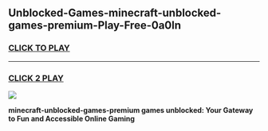 
## Unblocked-Games-minecraft-unblocked-games-premium-Play-Free-0a0ln
<h3>
<a href="https://premium76.site?title=minecraft-unblocked-games-premium&ref=10A">CLICK TO PLAY</a></h3>
<hr>

<h3>
<a href="https://premium76.site?title=minecraft-unblocked-games-premium&ref=10A">CLICK 2 PLAY</a>
  
</h3>

<a href="https://premium76.site?title=minecraft-unblocked-games-premium&ref=10A"><img src="https://clearcache.store/games.png"></a>


**minecraft-unblocked-games-premium games unblocked: Your Gateway to Fun and Accessible Online Gaming**
